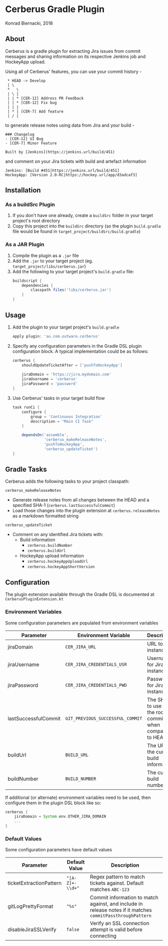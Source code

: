 # Cerberus Gradle Plugin

Konrad Biernacki, 2018

## About

Cerberus is a gradle plugin for extracting Jira issues from commit messages and sharing information on its respective Jenkins job and HockeyApp upload. 

Using all of Cerberus' features, you can use your commit history -
``` 
 * HEAD -> Develop
 | \ 
 *   \
 | \ |
 | | * [CER-12] Address PR Feedback
 | | * [CER-12] Fix bug
 | | | 
 | * | [CER-7] Add feature
 | / |
```

to generate release notes using data from Jira and your build -
```
### Changelog
- [CER-12] UI Bug
- [CER-7] Minor Feature

Built by [Jenkins](https://jenkins.url/build/451)
```

and comment on your Jira tickets with build and artefact information
```
Jenkins: [Build #451|https://jenkins.url/build/451]
HockeyApp: [Version 2.0-RC|https://hockey.url/app/d3adcaf3]
```

## Installation

### As a buildSrc Plugin

1. If you don't have one already, create a `buildSrc` folder in your target project's root directory
2. Copy this project into the `buildSrc` directory (so the plugin `build.gradle` file would be found in `target_project/buildSrc/build.gradle`)

### As a JAR Plugin

1. Compile the plugin as a `.jar` file
2. Add the `.jar` to your target project (eg. `target_project/libs/cerberus.jar`)
3. Add the following to your target project's `build.gradle` file:
    ```groovy
    buildscript {
        dependencies {
            classpath files('libs/cerberus.jar')
        }
    }
    ```

## Usage

1. Add the plugin to your target project's `build.gradle`
    ```groovy
    apply plugin: 'au.com.outware.cerberus'
    ```
2. Specify any configuration parameters in the Gradle DSL plugin configuration block. A typical implementation could be as follows:
    ```groovy
    cerberus {
        shouldUpdateTicketAfter = ['pushToHockeyApp']
        
        jiraDomain = 'https://jira.mydomain.com'
        jiraUsername = 'cerberus'
        jiraPassword = 'password'
    }
    ```
3. Use Cerberus' tasks in your target build flow

    ```groovy
    task runCi {
        configure {
            group = 'Continuous Integration'
            description = "Main CI Task"
        }
    
        dependsOn('assemble', 
                  'cerberus_makeReleaseNotes', 
                  'pushToHockeyApp', 
                  'cerberus_updateTicket')
    }
    ```

## Gradle Tasks

Cerberus adds the following tasks to your project classpath:

`cerberus_makeReleaseNotes`
- Generate release notes from all changes between the HEAD and a specified SHA-1 (`cerberus.lastSuccessfulCommit`)
- Load those changes into the plugin extension at `cerberus.releaseNotes` as a markdown formatted string

`cerberus_updateTicket`
- Comment on any identified Jira tickets with:
    - Build information
        - `cerberus.buildNumber`
        - `cerberus.buildUrl`
    - HockeyApp upload information
        - `cerberus.hockeyAppUploadUrl`
        - `cerberus.hockeyAppShortVersion`

## Configuration

The plugin extension available through the Gradle DSL is documented at `CerberusPluginExtension.kt`

### Environment Variables

Some configuration parameters are populated from environment variables

| Parameter            | Environment Variable             | Description                                                |
|----------------------|----------------------------------|------------------------------------------------------------|
| jiraDomain           | `CER_JIRA_URL`                   | URL to Jira instance                                       |
| jiraUsername         | `CER_JIRA_CREDENTIALS_USR`       | Username for Jira instance                                 |
| jiraPassword         | `CER_JIRA_CREDENTIALS_PWD`       | Password for Jira instance                                 |
| lastSuccessfulCommit | `GIT_PREVIOUS_SUCCESSFUL_COMMIT` | The SHA-1 to use as the root commit when comparing to HEAD |
| buildUrl             | `BUILD_URL`                      | The URL to the current build information                   |
| buildNumber          | `BUILD_NUMBER`                   | The current build number                                   |

If additional (or alternate) environment variables need to be used, then configure them in the plugin DSL block like so:

```groovy
cerberus {
    jiraDomain = System.env.OTHER_JIRA_DOMAIN
    ...
}
```

### Default Values

Some configuration parameters have default values 

| Parameter               | Default Value   | Description                                                                                                |
|-------------------------|-----------------|------------------------------------------------------------------------------------------------------------|
| ticketExtractionPattern | `"[A-Z]+-\\d+"` | Regex pattern to match tickets against. Default matches `ABC-123`                                          |
| gitLogPrettyFormat      | `"%s"`          | Commit information to match against, and include in release notes if it matches `commitPassthroughPattern` |
| disableJiraSSLVerify    | `false`         | Verify an SSL connection attempt is valid before connecting                                                |
